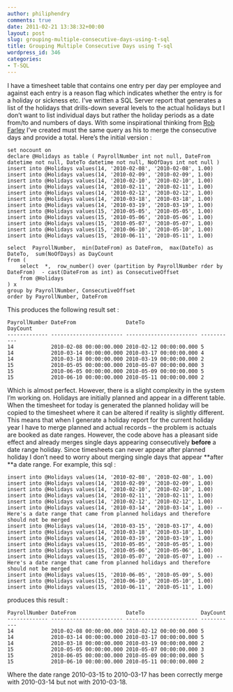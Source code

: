 ```yaml
---
author: philiphendry
comments: true
date: 2011-02-21 13:38:32+00:00
layout: post
slug: grouping-multiple-consecutive-days-using-t-sql
title: Grouping Multiple Consecutive Days using T-sql
wordpress_id: 346
categories:
- T-SQL
---
```


I have a timesheet table that contains one entry per day per employee and against each entry is a reason flag which indicates whether the entry is for a holiday or sickness etc. I’ve written a SQL Server report that generates a list of the holidays that drills-down several levels to the actual holidays but I don’t want to list individual days but rather the holiday periods as a date from/to and numbers of days. With some inspirational thinking from [Rob Farley](http://stackoverflow.com/questions/1176011/sql-to-determine-minimum-sequential-days-of-access/1176255#1176255) I’ve created must the same query as his to merge the consecutive days and provide a total. Here’s the initial version :

 
```
set nocount on  
declare @Holidays as table ( PayrollNumber int not null, DateFrom datetime not null, DateTo datetime not null, NoOfDays int not null )  
insert into @Holidays values(14, '2010-02-08', '2010-02-08', 1.00) 
insert into @Holidays values(14, '2010-02-09', '2010-02-09', 1.00) 
insert into @Holidays values(14, '2010-02-10', '2010-02-10', 1.00) 
insert into @Holidays values(14, '2010-02-11', '2010-02-11', 1.00) 
insert into @Holidays values(14, '2010-02-12', '2010-02-12', 1.00) 
insert into @Holidays values(14, '2010-03-18', '2010-03-18', 1.00) 
insert into @Holidays values(14, '2010-03-19', '2010-03-19', 1.00) 
insert into @Holidays values(15, '2010-05-05', '2010-05-05', 1.00) 
insert into @Holidays values(15, '2010-05-06', '2010-05-06', 1.00) 
insert into @Holidays values(15, '2010-05-07', '2010-05-07', 1.00) 
insert into @Holidays values(15, '2010-06-10', '2010-05-10', 1.00) 
insert into @Holidays values(15, '2010-06-11', '2010-05-11', 1.00)  

select  PayrollNumber,  min(DateFrom) as DateFrom,  max(DateTo) as DateTo,  sum(NoOfDays) as DayCount 
from ( 
	select  *,  row_number() over (partition by PayrollNumber rder by DateFrom)  - cast(DateFrom as int) as ConsecutiveOffset 
	from @Holidays 
) x 
group by PayrollNumber, ConsecutiveOffset 
order by PayrollNumber, DateFrom
``` 


This produces the following result set :

```
PayrollNumber DateFrom 				  DateTo 			       DayCount 
------------- ----------------------- ----------------------- ----------- 
14 			  2010-02-08 00:00:00.000 2010-02-12 00:00:00.000 5 
14 			  2010-03-14 00:00:00.000 2010-03-17 00:00:00.000 4 
14 			  2010-03-18 00:00:00.000 2010-03-19 00:00:00.000 2 
15 			  2010-05-05 00:00:00.000 2010-05-07 00:00:00.000 3 
15 			  2010-06-05 00:00:00.000 2010-05-09 00:00:00.000 5 
15 			  2010-06-10 00:00:00.000 2010-05-11 00:00:00.000 2
```

Which is almost perfect. However, there is a slight complexity in the system I’m working on. Holidays are initially planned and appear in a different table. When the timesheet for today is generated the planned holiday will be copied to the timesheet where it can be altered if reality is slightly different. This means that when I generate a holiday report for the current holiday year I have to merge planned and actual records – the problem is actuals are booked as date ranges. However, the code above has a pleasant side effect and already merges single days appearing consecutively **before** a date range holiday. Since timesheets can never appear after planned holiday I don’t need to worry about merging single days that appear **after **a date range. For example, this sql :

```
insert into @Holidays values(14, '2010-02-08', '2010-02-08', 1.00) 
insert into @Holidays values(14, '2010-02-09', '2010-02-09', 1.00) 
insert into @Holidays values(14, '2010-02-10', '2010-02-10', 1.00) 
insert into @Holidays values(14, '2010-02-11', '2010-02-11', 1.00) 
insert into @Holidays values(14, '2010-02-12', '2010-02-12', 1.00) 
insert into @Holidays values(14, '2010-03-14', '2010-03-14', 1.00) -- Here's a date range that came from planned holidays and therefore should not be merged 
insert into @Holidays values(14, '2010-03-15', '2010-03-17', 4.00) 
insert into @Holidays values(14, '2010-03-18', '2010-03-18', 1.00) 
insert into @Holidays values(14, '2010-03-19', '2010-03-19', 1.00) 
insert into @Holidays values(15, '2010-05-05', '2010-05-05', 1.00) 
insert into @Holidays values(15, '2010-05-06', '2010-05-06', 1.00) 
insert into @Holidays values(15, '2010-05-07', '2010-05-07', 1.00) -- Here's a date range that came from planned holidays and therefore should not be merged 
insert into @Holidays values(15, '2010-06-05', '2010-05-09', 5.00) 
insert into @Holidays values(15, '2010-06-10', '2010-05-10', 1.00) 
insert into @Holidays values(15, '2010-06-11', '2010-05-11', 1.00)
```

produces this result :

```
PayrollNumber DateFrom 				  DateTo 				  DayCount	 
------------- ----------------------- ----------------------- ----------- 
14 			  2010-02-08 00:00:00.000 2010-02-12 00:00:00.000 5 
14 			  2010-03-14 00:00:00.000 2010-03-17 00:00:00.000 5 
14 			  2010-03-18 00:00:00.000 2010-03-19 00:00:00.000 2 
15 			  2010-05-05 00:00:00.000 2010-05-07 00:00:00.000 3 
15 			  2010-06-05 00:00:00.000 2010-05-09 00:00:00.000 5 
15 			  2010-06-10 00:00:00.000 2010-05-11 00:00:00.000 2
```

Where the date range 2010-03-15 to 2010-03-17 has been correctly merge with 2010-03-14 but not with 2010-03-18.
